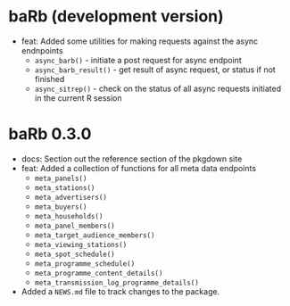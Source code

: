 # baRb (development version)

* feat: Added some utilities for making requests against the async endnpoints
    * `async_barb()` - initiate a post request for async endpoint
    * `async_barb_result()` - get result of async request, or status if not finished
    * `async_sitrep()` - check on the status of all async requests initiated in the current R session

# baRb 0.3.0

* docs: Section out the reference section of the pkgdown site
* feat: Added a collection of functions for all meta data endpoints
    * `meta_panels()`
    * `meta_stations()`
    * `meta_advertisers()`
    * `meta_buyers()`
    * `meta_households()`
    * `meta_panel_members()`
    * `meta_target_audience_members()`
    * `meta_viewing_stations()`
    * `meta_spot_schedule()`
    * `meta_programme_schedule()`
    * `meta_programme_content_details()`
    * `meta_transmission_log_programme_details()`
* Added a `NEWS.md` file to track changes to the package.
